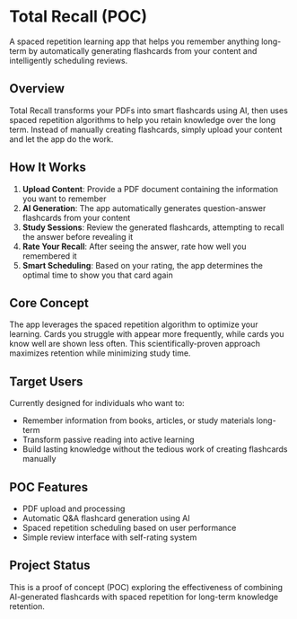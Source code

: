 # Total Recall (POC)

A spaced repetition learning app that helps you remember anything long-term by automatically generating flashcards from your content and intelligently scheduling reviews.

## Overview

Total Recall transforms your PDFs into smart flashcards using AI, then uses spaced repetition algorithms to help you retain knowledge over the long term. Instead of manually creating flashcards, simply upload your content and let the app do the work.

## How It Works

1. **Upload Content**: Provide a PDF document containing the information you want to remember
2. **AI Generation**: The app automatically generates question-answer flashcards from your content
3. **Study Sessions**: Review the generated flashcards, attempting to recall the answer before revealing it
4. **Rate Your Recall**: After seeing the answer, rate how well you remembered it
5. **Smart Scheduling**: Based on your rating, the app determines the optimal time to show you that card again

## Core Concept

The app leverages the spaced repetition algorithm to optimize your learning. Cards you struggle with appear more frequently, while cards you know well are shown less often. This scientifically-proven approach maximizes retention while minimizing study time.

## Target Users

Currently designed for individuals who want to:
- Remember information from books, articles, or study materials long-term
- Transform passive reading into active learning
- Build lasting knowledge without the tedious work of creating flashcards manually

## POC Features

- PDF upload and processing
- Automatic Q&A flashcard generation using AI
- Spaced repetition scheduling based on user performance
- Simple review interface with self-rating system

## Project Status

This is a proof of concept (POC) exploring the effectiveness of combining AI-generated flashcards with spaced repetition for long-term knowledge retention.
